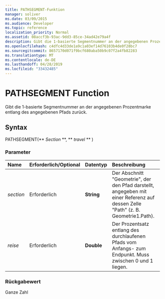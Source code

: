 ```yaml
---
title: PATHSEGMENT-Funktion
manager: soliver
ms.date: 03/09/2015
ms.audience: Developer
ms.topic: reference
localization_priority: Normal
ms.assetid: 08accf3b-93ac-9dd3-85ce-34ad42e79a4f
description: Gibt die 1-basierte Segmentnummer an der angegebenen Prozentmarke entlang des angegebenen Pfads zurück.
ms.openlocfilehash: c4dfc4d33de1a9c1a03ef14d76103b4de0f28bc7
ms.sourcegitcommit: 8657170d071f9bcf680aba50b9c07f2a4fb82283
ms.translationtype: MT
ms.contentlocale: de-DE
ms.lasthandoff: 04/28/2019
ms.locfileid: "33432485"
---
```

# <a name="pathsegment-function"></a>PATHSEGMENT Function

Gibt die 1-basierte Segmentnummer an der angegebenen Prozentmarke entlang des angegebenen Pfads zurück.
  
## <a name="syntax"></a>Syntax

PATHSEGMENT(** *Section* **, ** *travel* ** ) 
  
### <a name="parameters"></a>Parameter

|**Name**|**Erforderlich/Optional**|**Datentyp**|**Beschreibung**|
|:-----|:-----|:-----|:-----|
| _section_ <br/> |Erforderlich  <br/> |**String** <br/> |Der Abschnitt "Geometrie", der den Pfad darstellt, angegeben mit einer Referenz auf dessen Zelle "Path" (z. B. Geometrie1.Path).  <br/> |
| _reise_ <br/> |Erforderlich  <br/> |**Double** <br/> |Der Prozentsatz entlang des durchlaufenen Pfads vom Anfangs- zum Endpunkt. Muss zwischen 0 und 1 liegen.  <br/> |
   
### <a name="return-value"></a>Rückgabewert

Ganze Zahl
  


